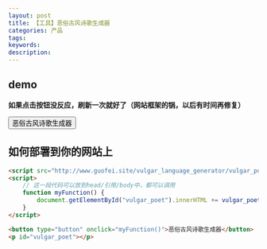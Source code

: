 ```yaml
---
layout: post
title: 【工具】恶俗古风诗歌生成器
categories: 产品
tags:
keywords:
description:
---
```


## demo
**如果点击按钮没反应，刷新一次就好了（网站框架的锅，以后有时间再修复）**


<script src="http://www.guofei.site/vulgar_language_generator/vulgar_poet/vulgar_poet.js"></script>
<script>
    // 这一段代码可以放到head/引用/body中，都可以调用
    function myFunction() {
        document.getElementById("vulgar_poet").innerHTML += vulgar_poet();
    }
</script>

<button type="button" onclick="myFunction()">恶俗古风诗歌生成器</button>
<p id="vulgar_poet"></p>

## 如何部署到你的网站上

```html
<script src="http://www.guofei.site/vulgar_language_generator/vulgar_poet/vulgar_poet.js"></script>
<script>
    // 这一段代码可以放到head/引用/body中，都可以调用
    function myFunction() {
        document.getElementById("vulgar_poet").innerHTML += vulgar_poet();
    }
</script>

<button type="button" onclick="myFunction()">恶俗古风诗歌生成器</button>
<p id="vulgar_poet"></p>
```
